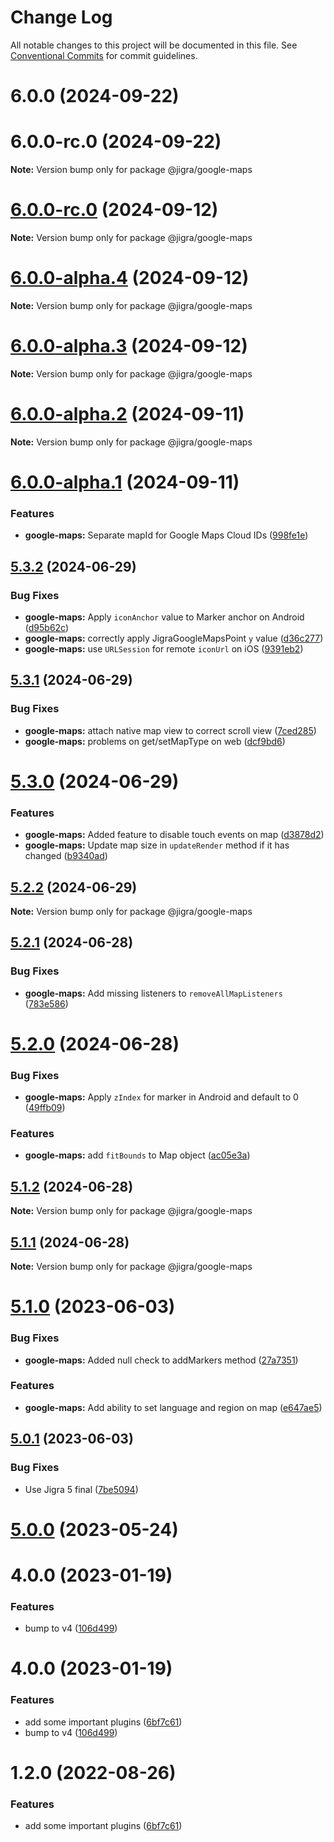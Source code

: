 # Change Log

All notable changes to this project will be documented in this file.
See [Conventional Commits](https://conventionalcommits.org) for commit guidelines.

# 6.0.0 (2024-09-22)



# 6.0.0-rc.0 (2024-09-22)

**Note:** Version bump only for package @jigra/google-maps





# [6.0.0-rc.0](https://github.com/familyjs/jigra-plugins/compare/@jigra/google-maps@6.0.0-alpha.4...@jigra/google-maps@6.0.0-rc.0) (2024-09-12)

**Note:** Version bump only for package @jigra/google-maps

# [6.0.0-alpha.4](https://github.com/familyjs/jigra-plugins/compare/@jigra/google-maps@6.0.0-alpha.3...@jigra/google-maps@6.0.0-alpha.4) (2024-09-12)

**Note:** Version bump only for package @jigra/google-maps

# [6.0.0-alpha.3](https://github.com/familyjs/jigra-plugins/compare/@jigra/google-maps@6.0.0-alpha.2...@jigra/google-maps@6.0.0-alpha.3) (2024-09-12)

**Note:** Version bump only for package @jigra/google-maps

# [6.0.0-alpha.2](https://github.com/familyjs/jigra-plugins/compare/@jigra/google-maps@6.0.0-alpha.1...@jigra/google-maps@6.0.0-alpha.2) (2024-09-11)

**Note:** Version bump only for package @jigra/google-maps

# [6.0.0-alpha.1](https://github.com/familyjs/jigra-plugins/compare/@jigra/google-maps@5.3.2...@jigra/google-maps@6.0.0-alpha.1) (2024-09-11)

### Features

- **google-maps:** Separate mapId for Google Maps Cloud IDs ([998fe1e](https://github.com/familyjs/jigra-plugins/commit/998fe1e18e2e0616a3cef3dfd6c2849bba7cb3d3))

## [5.3.2](https://github.com/familyjs/jigra-plugins/compare/@jigra/google-maps@5.3.1...@jigra/google-maps@5.3.2) (2024-06-29)

### Bug Fixes

- **google-maps:** Apply `iconAnchor` value to Marker anchor on Android ([d95b62c](https://github.com/familyjs/jigra-plugins/commit/d95b62c42dd2c2065617a093109f4030213169ec))
- **google-maps:** correctly apply JigraGoogleMapsPoint `y` value ([d36c277](https://github.com/familyjs/jigra-plugins/commit/d36c27779eab29dbc44a1122cbf8d35a14178201))
- **google-maps:** use `URLSession` for remote `iconUrl` on iOS ([9391eb2](https://github.com/familyjs/jigra-plugins/commit/9391eb2dd21e5c6857d64af0cfec8cd2c2e12daa))

## [5.3.1](https://github.com/familyjs/jigra-plugins/compare/@jigra/google-maps@5.3.0...@jigra/google-maps@5.3.1) (2024-06-29)

### Bug Fixes

- **google-maps:** attach native map view to correct scroll view ([7ced285](https://github.com/familyjs/jigra-plugins/commit/7ced2851533b9f542c5bb9f7c7c3ccf821e04e44))
- **google-maps:** problems on get/setMapType on web ([dcf9bd6](https://github.com/familyjs/jigra-plugins/commit/dcf9bd6ab7a327d37a2f6c56bdd9443ef62d081e))

# [5.3.0](https://github.com/familyjs/jigra-plugins/compare/@jigra/google-maps@5.2.2...@jigra/google-maps@5.3.0) (2024-06-29)

### Features

- **google-maps:** Added feature to disable touch events on map ([d3878d2](https://github.com/familyjs/jigra-plugins/commit/d3878d27ca64f8663e2fec36e4bb01ff1cf1d172))
- **google-maps:** Update map size in `updateRender` method if it has changed ([b9340ad](https://github.com/familyjs/jigra-plugins/commit/b9340adfb136c50ee861f41f9f4915c199bc618a))

## [5.2.2](https://github.com/familyjs/jigra-plugins/compare/@jigra/google-maps@5.2.1...@jigra/google-maps@5.2.2) (2024-06-29)

**Note:** Version bump only for package @jigra/google-maps

## [5.2.1](https://github.com/familyjs/jigra-plugins/compare/@jigra/google-maps@5.2.0...@jigra/google-maps@5.2.1) (2024-06-28)

### Bug Fixes

- **google-maps:** Add missing listeners to `removeAllMapListeners` ([783e586](https://github.com/familyjs/jigra-plugins/commit/783e5862f5d78fa4b7ccfb73c5537b722a21a1c3))

# [5.2.0](https://github.com/familyjs/jigra-plugins/compare/@jigra/google-maps@5.1.2...@jigra/google-maps@5.2.0) (2024-06-28)

### Bug Fixes

- **google-maps:** Apply `zIndex` for marker in Android and default to 0 ([49ffb09](https://github.com/familyjs/jigra-plugins/commit/49ffb09a00ffc06a2f9be47e83f56335a5a363fc))

### Features

- **google-maps:** add `fitBounds` to Map object ([ac05e3a](https://github.com/familyjs/jigra-plugins/commit/ac05e3aa8f07ac544923ee75e37a10e6ed16469c))

## [5.1.2](https://github.com/familyjs/jigra-plugins/compare/@jigra/google-maps@5.1.1...@jigra/google-maps@5.1.2) (2024-06-28)

**Note:** Version bump only for package @jigra/google-maps

## [5.1.1](https://github.com/familyjs/jigra-plugins/compare/@jigra/google-maps@5.1.0...@jigra/google-maps@5.1.1) (2024-06-28)

**Note:** Version bump only for package @jigra/google-maps

# [5.1.0](https://github.com/familyjs/jigra-plugins/compare/@jigra/google-maps@5.0.1...@jigra/google-maps@5.1.0) (2023-06-03)

### Bug Fixes

- **google-maps:** Added null check to addMarkers method ([27a7351](https://github.com/familyjs/jigra-plugins/commit/27a7351651e589199a23ebc664d9cd3d5f29ecd5))

### Features

- **google-maps:** Add ability to set language and region on map ([e647ae5](https://github.com/familyjs/jigra-plugins/commit/e647ae5297a9bd157a9444edc856917d683eabed))

## [5.0.1](https://github.com/familyjs/jigra-plugins/compare/@jigra/google-maps@5.0.0...@jigra/google-maps@5.0.1) (2023-06-03)

### Bug Fixes

- Use Jigra 5 final ([7be5094](https://github.com/familyjs/jigra-plugins/commit/7be509425c5cc9f21b1f9e78794b2c6b76ca7702))

# [5.0.0](https://github.com/familyjs/jigra-plugins/compare/@jigra/google-maps@1.2.0...@jigra/google-maps@5.0.0) (2023-05-24)

# 4.0.0 (2023-01-19)

### Features

- bump to v4 ([106d499](https://github.com/familyjs/jigra-plugins/commit/106d49991e82a0505a82571530b73fcda020e7e4))

# 4.0.0 (2023-01-19)

### Features

- add some important plugins ([6bf7c61](https://github.com/navify/jigra-plugins/commit/6bf7c61ba5ad99cf0474cb2cc9599d0f8fedeb45))
- bump to v4 ([106d499](https://github.com/navify/jigra-plugins/commit/106d49991e82a0505a82571530b73fcda020e7e4))

# 1.2.0 (2022-08-26)

### Features

- add some important plugins ([6bf7c61](https://github.com/navify/jigra-plugins/commit/6bf7c61ba5ad99cf0474cb2cc9599d0f8fedeb45))

